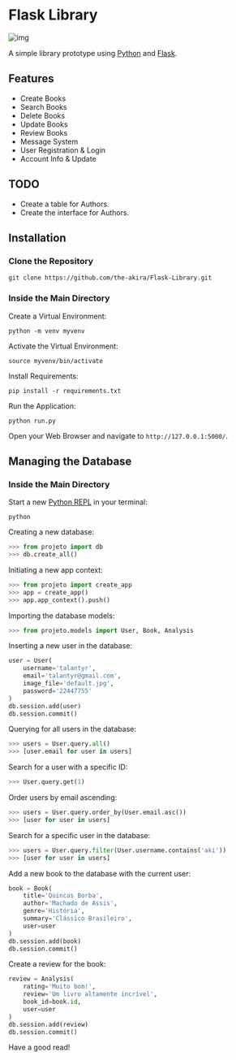 # Flask Library

![img](/projeto/static/img/Avatar.png)

A simple library prototype using [Python](https://www.python.org/) and [Flask](https://flask.palletsprojects.com/en/2.1.x/).

## Features

- Create Books
- Search Books
- Delete Books
- Update Books
- Review Books
- Message System
- User Registration & Login
- Account Info & Update

## TODO

- Create a table for Authors.
- Create the interface for Authors.

## Installation

### Clone the Repository

```
git clone https://github.com/the-akira/Flask-Library.git
```

### Inside the Main Directory

Create a Virtual Environment:

```
python -m venv myvenv
```

Activate the Virtual Environment:

```
source myvenv/bin/activate
```

Install Requirements:

```
pip install -r requirements.txt
```

Run the Application:

```
python run.py
```

Open your Web Browser and navigate to `http://127.0.0.1:5000/`.

## Managing the Database

### Inside the Main Directory

Start a new [Python REPL](https://python.land/introduction-to-python/the-repl) in your terminal:

```
python
```

Creating a new database:

```python
>>> from projeto import db
>>> db.create_all()
```

Initiating a new app context:

```python
>>> from projeto import create_app
>>> app = create_app()
>>> app.app_context().push()
```

Importing the database models:

```python
>>> from projeto.models import User, Book, Analysis
```

Inserting a new user in the database:

```python
user = User(
    username='talantyr', 
    email='talantyr@gmail.com', 
    image_file='default.jpg', 
    password='22447755'
)
db.session.add(user)
db.session.commit()
```

Querying for all users in the database:

```python
>>> users = User.query.all()
>>> [user.email for user in users]
```

Search for a user with a specific ID:

```python
>>> User.query.get(1)
```

Order users by email ascending:

```python
>>> users = User.query.order_by(User.email.asc())
>>> [user for user in users]
```

Search for a specific user in the database:

```python
>>> users = User.query.filter(User.username.contains('aki'))
>>> [user for user in users]
```

Add a new book to the database with the current user:

```python
book = Book(
    title='Quincas Borba', 
    author='Machado de Assis', 
    genre='História', 
    summary='Clássico Brasileiro', 
    user=user
)
db.session.add(book)
db.session.commit()
```

Create a review for the book:

```python
review = Analysis(
    rating='Muito bom!', 
    review='Um livro altamente incrível', 
    book_id=book.id, 
    user=user
)
db.session.add(review)
db.session.commit()
```

Have a good read!
